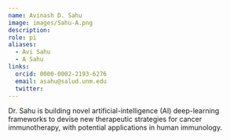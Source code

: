 ```yaml
---
name: Avinash D. Sahu
image: images/Sahu-A.png
description: 
role: pi
aliases:
  - Avi Sahu
  - A Sahu
links:
  orcid: 0000-0002-2193-6276
  email: asahu@salud.unm.edu
  twitter: 
---
```


Dr. Sahu is building novel artificial-intelligence (AI) deep-learning frameworks to devise new therapeutic strategies for cancer immunotherapy, with potential applications in human immunology.
